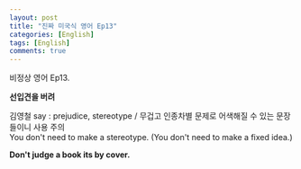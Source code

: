 ```yaml
---
layout: post
title: "진짜 미국식 영어 Ep13"
categories: [English]
tags: [English]
comments: true
---
```


비정상 영어 Ep13. 

<b>선입견을 버려</b>

김영철 say : prejudice, stereotype / 무겁고 인종차별 문제로 어색해질 수 있는 문장들이니 사용 주의
<br> You don't need to make a stereotype. &#40;You don't need to make a fixed idea.&#41;

<b>Don't judge a book its by cover.</b>
